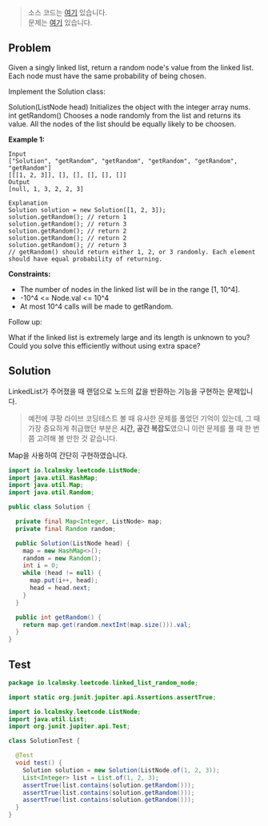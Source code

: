 > 소스 코드는 [여기](https://github.com/lcalmsky/leetcode/blob/master/src/main/java/io/lcalmsky/leetcode/linked_list_random_node/Solution.java) 있습니다.  
> 문제는 [여기](https://leetcode.com/problems/linked-list-random-node/) 있습니다.

## Problem

Given a singly linked list, return a random node's value from the linked list. Each node must have the same probability of being chosen.

Implement the Solution class:

Solution(ListNode head) Initializes the object with the integer array nums.
int getRandom() Chooses a node randomly from the list and returns its value. All the nodes of the list should be equally likely to be choosen.


**Example 1:**

```text
Input
["Solution", "getRandom", "getRandom", "getRandom", "getRandom", "getRandom"]
[[[1, 2, 3]], [], [], [], [], []]
Output
[null, 1, 3, 2, 2, 3]

Explanation
Solution solution = new Solution([1, 2, 3]);
solution.getRandom(); // return 1
solution.getRandom(); // return 3
solution.getRandom(); // return 2
solution.getRandom(); // return 2
solution.getRandom(); // return 3
// getRandom() should return either 1, 2, or 3 randomly. Each element should have equal probability of returning.
```

**Constraints:**

* The number of nodes in the linked list will be in the range [1, 10^4].
* -10^4 <= Node.val <= 10^4
* At most 10^4 calls will be made to getRandom.


Follow up:

What if the linked list is extremely large and its length is unknown to you?
Could you solve this efficiently without using extra space?

## Solution

LinkedList가 주어졌을 때 랜덤으로 노드의 값을 반환하는 기능을 구현하는 문제입니다.

> 예전에 쿠팡 라이브 코딩테스트 볼 때 유사한 문제를 풀었던 기억이 있는데, 그 때 가장 중요하게 취급했던 부분은 **시간, 공간 복잡도**였으니 이런 문제를 풀 때 한 번 쯤 고려해 볼 만한 것 같습니다.

Map을 사용하여 간단히 구현하였습니다.

```java
import io.lcalmsky.leetcode.ListNode;
import java.util.HashMap;
import java.util.Map;
import java.util.Random;

public class Solution {

  private final Map<Integer, ListNode> map;
  private final Random random;

  public Solution(ListNode head) {
    map = new HashMap<>();
    random = new Random();
    int i = 0;
    while (head != null) {
      map.put(i++, head);
      head = head.next;
    }
  }

  public int getRandom() {
    return map.get(random.nextInt(map.size())).val;
  }
}

```

## Test

```java
package io.lcalmsky.leetcode.linked_list_random_node;

import static org.junit.jupiter.api.Assertions.assertTrue;

import io.lcalmsky.leetcode.ListNode;
import java.util.List;
import org.junit.jupiter.api.Test;

class SolutionTest {

  @Test
  void test() {
    Solution solution = new Solution(ListNode.of(1, 2, 3));
    List<Integer> list = List.of(1, 2, 3);
    assertTrue(list.contains(solution.getRandom()));
    assertTrue(list.contains(solution.getRandom()));
    assertTrue(list.contains(solution.getRandom()));
  }
}
```